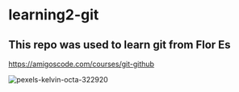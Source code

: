 # learning2-git

## This repo was used to learn git from Flor Es

https://amigoscode.com/courses/git-github

![pexels-kelvin-octa-322920](https://user-images.githubusercontent.com/77857368/128183602-4401887a-5444-4240-b0dc-2d1b50f00df1.jpg)
